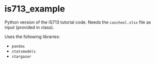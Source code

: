 # is713_example
Python version of the IS713 tutorial code.
Needs the `caschool.xlsx` file as input (provided in class).

Uses the following libraries:
- `pandas`
- `statsmodels`
- `stargazer`


